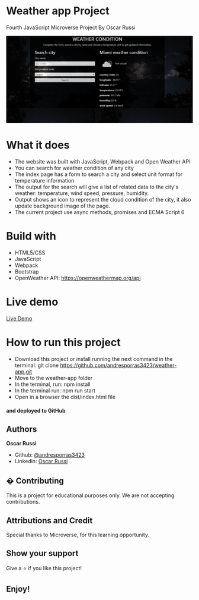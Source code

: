 # Weather app Project

Fourth JavaScript Microverse Project By Oscar Russi

![screenshot](./weather-screenshot.png)

# What it does

- The website was built with JavaScript, Webpack and Open Weather API
- You can search for weather condition of any city
- The index page has a form to search a city and select unit format for temperature information
- The output for the search will give a list of related data to the city's weather: temperature, wind speed, pressure, humidity.
- Output shows an icon to represent the cloud condition of the city, it also update background image of the page.
- The current project use async methods, promises and ECMA Script 6


# Build with

- HTML5/CSS
- JavaScript
- Webpack
- Bootstrap
- OpenWeather API: https://openweathermap.org/api


# Live demo

[Live Demo](https://andresporras3423.github.io/todo-list/dist/index.html)


# How to run this project

- Download this project or install running the next command in the terminal: git clone https://github.com/andresporras3423/weather-app.git  
- Move to the weather-app folder
- In the terminal, run: npm install
- In the terminal run: npm run start
- Open in a browser the dist/index.html file

#### and deployed to GitHub


## Authors

**Oscar Russi**
- Github: [@andresporras3423](https://github.com/andresporras3423/)
- Linkedin: [Oscar Russi](https://www.linkedin.com/in/oscar-andres-russi-porras)


## � Contributing

This is a project for educational purposes only. We are not accepting contributions.

## Attributions and Credit

Special thanks to Microverse, for this learning opportunity. 

## Show your support

Give a ⭐️ if you like this project!

## Enjoy!